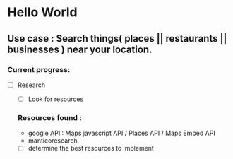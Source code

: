 # Hello World

## Use case : Search things( places || restaurants || businesses ) near your location.

### Current progress: 
- [ ] Research 
    - [ ] Look for resources
    ### Resources found :
    - google API : Maps javascript API / Places API / Maps Embed API
    - manticoresearch

    - [ ] determine the best resources to implement
